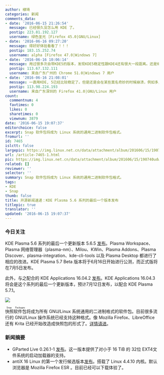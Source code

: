 ```yaml
---
author: 棣琦
categories: 新闻
comments_data:
- date: '2016-06-15 21:26:54'
  message: 已经很久没怎么用 KDE 了。
  postip: 223.81.192.127
  username: 绿色圣光 [Firefox 45.0|GNU/Linux]
- date: '2016-06-16 09:27:20'
  message: 得好好体验看看了！！！
  postip: 183.15.252.74
  username: alpha [Firefox 47.0|Windows 7]
- date: '2016-06-16 10:06:14'
  message: 用过很多次自带KDE5的版本，发现KDE5稳定性跟KDE4还有很大一段距离。还是继续用KDE4先~~
  postip: 113.67.132.111
  username: 来自广东广州的 Chrome 51.0|Windows 7 用户
- date: '2016-06-16 21:08:01'
  message: 一直用KDE, 5已经比较稳定了。但是还是会在某些莫名奇妙的时候崩溃，例如多点了几次面板！
  postip: 113.98.224.193
  username: 来自广东深圳的 Firefox 41.0|GNU/Linux 用户
count:
  commentnum: 4
  favtimes: 0
  likes: 0
  sharetimes: 0
  viewnum: 3879
date: '2016-06-15 19:07:37'
editorchoice: false
excerpt: Snap 软件包将成为 Linux 系统的通用二进制软件包格式。
fromurl: ''
id: 7465
islctt: false
largepic: https://img.linux.net.cn/data/attachment/album/201606/15/190740udwpp4397ad33v4p.jpg
url: /article-7465-1.html
pic: https://img.linux.net.cn/data/attachment/album/201606/15/190740udwpp4397ad33v4p.jpg.thumb.jpg
related: []
reviewer: ''
selector: ''
summary: Snap 软件包将成为 Linux 系统的通用二进制软件包格式。
tags:
- KDE
- Snap
thumb: false
title: 开源新闻速递：KDE Plasma 5.6 系列的最后一个版本发布
titlepic: true
translator: ''
updated: '2016-06-15 19:07:37'
---
```


### 今日关注


KDE Plasma 5.6 系列的最后一个更新版本 5.6.5 [发布](https://www.kde.org/announcements/plasma-5.6.4-5.6.5-changelog.php)。Plasma Workspace、Plasma 网络管理器（plasma-nm）、Milou、KWin、Plasma Addons、Plasma Discover、plasma-integration、kde-cli-tools 以及 Plasma Desktop 都进行了相应的改进。KDE Plasma 5.7 Beta 版本将于6月16日开始进行公测，而正式版将在7月5日发布。


此外，与之配合的 KDE Applications 16.04.2 [发布](https://www.kde.org/announcements/announce-applications-16.04.2.php)。KDE Applications 16.04.3 将会是这个系列的最后一个更新版本，预计7月12日发布，以配合 KDE Plasma 5.7.1。


![](https://img.linux.net.cn/data/attachment/album/201606/15/190740udwpp4397ad33v4p.jpg)


<ruby> 快照软件包 <rp>  （ </rp> <rt>  Snap Packages </rt> <rp>  ） </rp></ruby>将成为所有 GNU/Linux 系统通用的二进制格式的软件包。目前很多流行的 GNU/Linux 操作系统已经支持这种格式。像 Mozilla Firefox、LibreOffice 还有 Krita 已经开始改造成快照包的形式了。[详情请进](/article-7464-1.html)。


### 新闻摘要


* GParted Live 0.26.1-1 [发布](http://gparted.sourceforge.net/news.php?item=201)。这一版本提供了对小于 16 TiB 的 32位 EXT4文件系统的启动加载器的支持。
* antiX 16 Linux 的第一个发行候选版本[发布](http://antix.mepis.org/index.php?title=Main_Page#News)。搭载了 Linux 4.4.10 内核。默认浏览器是 Mozilla Firefox ESR 。目前已经可以下载体验了。